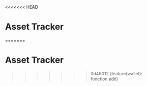 <<<<<<< HEAD
# Asset Tracker
=======
# Asset Tracker
>>>>>>> 0d49012 (feature(wallet): function add)
